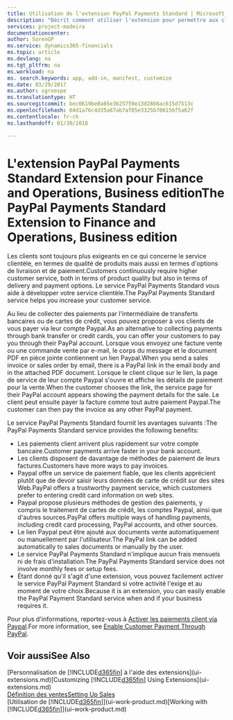```yaml
---
title: Utilisation de l'extension PayPal Payments Standard | Microsoft Docs
description: "Décrit comment utiliser l'extension pour permettre aux clients d'effectuer des paiements avec Paypal."
services: project-madeira
documentationcenter: 
author: SorenGP
ms.service: dynamics365-financials
ms.topic: article
ms.devlang: na
ms.tgt_pltfrm: na
ms.workload: na
ms. search.keywords: app, add-in, manifest, customize
ms.date: 03/29/2017
ms.author: sgroespe
ms.translationtype: HT
ms.sourcegitcommit: bec0619be0a65e3625759e13d2866ac615d7513c
ms.openlocfilehash: 64d1a76c4d35a87ab7af85e3325b786156f5a62f
ms.contentlocale: fr-ch
ms.lasthandoff: 01/30/2018

---
```

# <a name="the-paypal-payments-standard-extension-to-finance-and-operations-business-edition"></a><span data-ttu-id="1ee5c-103">L'extension PayPal Payments Standard Extension pour Finance and Operations, Business edition</span><span class="sxs-lookup"><span data-stu-id="1ee5c-103">The PayPal Payments Standard Extension to Finance and Operations, Business edition</span></span> 
<span data-ttu-id="1ee5c-104">Les clients sont toujours plus exigeants en ce qui concerne le service clientèle, en termes de qualité de produits mais aussi en termes d'options de livraison et de paiement.</span><span class="sxs-lookup"><span data-stu-id="1ee5c-104">Customers continuously require higher customer service, both in terms of product quality but also in terms of delivery and payment options.</span></span> <span data-ttu-id="1ee5c-105">Le service PayPal Payments Standard vous aide à développer votre service clientèle.</span><span class="sxs-lookup"><span data-stu-id="1ee5c-105">The PayPal Payments Standard service helps you increase your customer service.</span></span>

<span data-ttu-id="1ee5c-106">Au lieu de collecter des paiements par l'intermédiaire de transferts bancaires ou de cartes de crédit, vous pouvez proposer à vos clients de vous payer via leur compte Paypal.</span><span class="sxs-lookup"><span data-stu-id="1ee5c-106">As an alternative to collecting payments through bank transfer or credit cards, you can offer your customers to pay you through their PayPal account.</span></span> <span data-ttu-id="1ee5c-107">Lorsque vous envoyez une facture vente ou une commande vente par e-mail, le corps du message et le document PDF en pièce jointe contiennent un lien Paypal.</span><span class="sxs-lookup"><span data-stu-id="1ee5c-107">When you send a sales invoice or sales order by email, there is a PayPal link in the email body and in the attached PDF document.</span></span> <span data-ttu-id="1ee5c-108">Lorsque le client clique sur le lien, la page de service de leur compte Paypal s'ouvre et affiche les détails de paiement pour la vente.</span><span class="sxs-lookup"><span data-stu-id="1ee5c-108">When the customer chooses the link, the service page for their PayPal account appears showing the payment details for the sale.</span></span> <span data-ttu-id="1ee5c-109">Le client peut ensuite payer la facture comme tout autre paiement Paypal.</span><span class="sxs-lookup"><span data-stu-id="1ee5c-109">The customer can then pay the invoice as any other PayPal payment.</span></span>

<span data-ttu-id="1ee5c-110">Le service PayPal Payments Standard fournit les avantages suivants :</span><span class="sxs-lookup"><span data-stu-id="1ee5c-110">The PayPal Payments Standard service provides the following benefits:</span></span>

* <span data-ttu-id="1ee5c-111">Les paiements client arrivent plus rapidement sur votre compte bancaire.</span><span class="sxs-lookup"><span data-stu-id="1ee5c-111">Customer payments arrive faster in your bank account.</span></span>
* <span data-ttu-id="1ee5c-112">Les clients disposent de davantage de méthodes de paiement de leurs factures.</span><span class="sxs-lookup"><span data-stu-id="1ee5c-112">Customers have more ways to pay invoices.</span></span>
* <span data-ttu-id="1ee5c-113">Paypal offre un service de paiement fiable, que les clients apprécient plutôt que de devoir saisir leurs données de carte de crédit sur des sites Web.</span><span class="sxs-lookup"><span data-stu-id="1ee5c-113">PayPal offers a trustworthy payment service, which customers prefer to entering credit card information on web sites.</span></span>
* <span data-ttu-id="1ee5c-114">Paypal propose plusieurs méthodes de gestion des paiements, y compris le traitement de cartes de crédit, les comptes Paypal, ainsi que d'autres sources.</span><span class="sxs-lookup"><span data-stu-id="1ee5c-114">PayPal offers multiple ways of handling payments, including credit card processing, PayPal accounts, and other sources.</span></span>
* <span data-ttu-id="1ee5c-115">Le lien Paypal peut être ajouté aux documents vente automatiquement ou manuellement par l'utilisateur.</span><span class="sxs-lookup"><span data-stu-id="1ee5c-115">The PayPal link can be added automatically to sales documents or manually by the user.</span></span>
* <span data-ttu-id="1ee5c-116">Le service PayPal Payments Standard n'implique aucun frais mensuels ni de frais d'installation.</span><span class="sxs-lookup"><span data-stu-id="1ee5c-116">The PayPal Payments Standard service does not involve monthly fees or setup fees.</span></span>
* <span data-ttu-id="1ee5c-117">Étant donné qu'il s'agit d'une extension, vous pouvez facilement activer le service PayPal Payment Standard si votre activité l'exige et au moment de votre choix.</span><span class="sxs-lookup"><span data-stu-id="1ee5c-117">Because it is an extension, you can easily enable the PayPal Payment Standard service when and if your business requires it.</span></span>  

<span data-ttu-id="1ee5c-118">Pour plus d'informations, reportez-vous à [Activer les paiements client via Paypal](sales-how-enable-payment-service-extensions.md).</span><span class="sxs-lookup"><span data-stu-id="1ee5c-118">For more information, see [Enable Customer Payment Through PayPal](sales-how-enable-payment-service-extensions.md).</span></span>

## <a name="see-also"></a><span data-ttu-id="1ee5c-119">Voir aussi</span><span class="sxs-lookup"><span data-stu-id="1ee5c-119">See Also</span></span>
<span data-ttu-id="1ee5c-120">[Personnalisation de [!INCLUDE[d365fin](includes/d365fin_md.md)] à l'aide des extensions](ui-extensions.md)</span><span class="sxs-lookup"><span data-stu-id="1ee5c-120">[Customizing [!INCLUDE[d365fin](includes/d365fin_md.md)] Using Extensions](ui-extensions.md)</span></span>  
[<span data-ttu-id="1ee5c-121">Définition des ventes</span><span class="sxs-lookup"><span data-stu-id="1ee5c-121">Setting Up Sales</span></span>](sales-setup-sales.md)  
<span data-ttu-id="1ee5c-122">[Utilisation de [!INCLUDE[d365fin](includes/d365fin_md.md)]](ui-work-product.md)</span><span class="sxs-lookup"><span data-stu-id="1ee5c-122">[Working with [!INCLUDE[d365fin](includes/d365fin_md.md)]](ui-work-product.md)</span></span>

